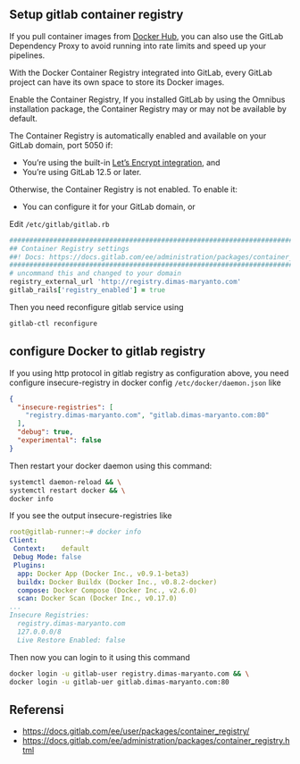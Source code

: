 ## Setup gitlab container registry

If you pull container images from [Docker Hub](https://hub.docker.com), you can also use the GitLab Dependency Proxy to avoid running into rate limits and speed up your pipelines. 

With the Docker Container Registry integrated into GitLab, every GitLab project can have its own space to store its Docker images.

Enable the Container Registry, If you installed GitLab by using the Omnibus installation package, the Container Registry may or may not be available by default.

The Container Registry is automatically enabled and available on your GitLab domain, port 5050 if:
- You’re using the built-in [Let’s Encrypt integration](https://docs.gitlab.com/omnibus/settings/ssl.html#lets-encrypt-integration), and
- You’re using GitLab 12.5 or later.

Otherwise, the Container Registry is not enabled. To enable it:
- You can configure it for your GitLab domain, or

Edit `/etc/gitlab/gitlab.rb`

```ruby
################################################################################
## Container Registry settings
##! Docs: https://docs.gitlab.com/ee/administration/packages/container_registry.html
################################################################################
# uncommand this and changed to your domain
registry_external_url 'http://registry.dimas-maryanto.com'
gitlab_rails['registry_enabled'] = true
```

Then you need reconfigure gitlab service using 

```bash
gitlab-ctl reconfigure
```

## configure Docker to gitlab registry

If you using http protocol in gitlab registry as configuration above, you need configure insecure-registry in docker config `/etc/docker/daemon.json` like 

```json
{
  "insecure-registries": [
    "registry.dimas-maryanto.com", "gitlab.dimas-maryanto.com:80"
  ],
  "debug": true,
  "experimental": false
}
```

Then restart your docker daemon using this command:

```bash
systemctl daemon-reload && \
systemctl restart docker && \
docker info
```

If you see the output insecure-registries like 

```yaml
root@gitlab-runner:~# docker info
Client:
 Context:    default
 Debug Mode: false
 Plugins:
  app: Docker App (Docker Inc., v0.9.1-beta3)
  buildx: Docker Buildx (Docker Inc., v0.8.2-docker)
  compose: Docker Compose (Docker Inc., v2.6.0)
  scan: Docker Scan (Docker Inc., v0.17.0)
...
Insecure Registries:
  registry.dimas-maryanto.com
  127.0.0.0/8
  Live Restore Enabled: false
```

Then now you can login to it using this command

```bash
docker login -u gitlab-user registry.dimas-maryanto.com && \
docker login -u gitlab-uer gitlab.dimas-maryanto.com:80
```


## Referensi

- https://docs.gitlab.com/ee/user/packages/container_registry/
- https://docs.gitlab.com/ee/administration/packages/container_registry.html

